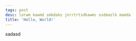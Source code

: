 ```yaml
---
tags: post
desc: lorwm kawmd smkdaks jnrrtrtsdkawmc osdmaslk mamda
title: 'Hello, World!'
---
```


sadasd
